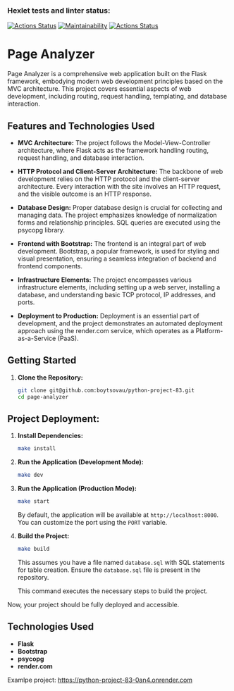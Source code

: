 ### Hexlet tests and linter status:
[![Actions Status](https://github.com/boytsovau/python-project-83/actions/workflows/hexlet-check.yml/badge.svg)](https://github.com/boytsovau/python-project-83/actions)
[![Maintainability](https://api.codeclimate.com/v1/badges/c2a8fd88bb6ac8352bc7/maintainability)](https://codeclimate.com/github/boytsovau/python-project-83/maintainability)
[![Actions Status](https://github.com/boytsovau/python-project-83/workflows/page_analyzer-check/badge.svg)](https://github.com/boytsovau/python-project-83/actions)

# Page Analyzer

Page Analyzer is a comprehensive web application built on the Flask framework, embodying modern web development principles based on the MVC architecture. This project covers essential aspects of web development, including routing, request handling, templating, and database interaction.

## Features and Technologies Used

- **MVC Architecture:** The project follows the Model-View-Controller architecture, where Flask acts as the framework handling routing, request handling, and database interaction.
  
- **HTTP Protocol and Client-Server Architecture:** The backbone of web development relies on the HTTP protocol and the client-server architecture. Every interaction with the site involves an HTTP request, and the visible outcome is an HTTP response.

- **Database Design:** Proper database design is crucial for collecting and managing data. The project emphasizes knowledge of normalization forms and relationship principles. SQL queries are executed using the psycopg library.

- **Frontend with Bootstrap:** The frontend is an integral part of web development. Bootstrap, a popular framework, is used for styling and visual presentation, ensuring a seamless integration of backend and frontend components.

- **Infrastructure Elements:** The project encompasses various infrastructure elements, including setting up a web server, installing a database, and understanding basic TCP protocol, IP addresses, and ports.

- **Deployment to Production:** Deployment is an essential part of development, and the project demonstrates an automated deployment approach using the render.com service, which operates as a Platform-as-a-Service (PaaS).

## Getting Started

1. **Clone the Repository:**
   ```bash
   git clone git@github.com:boytsovau/python-project-83.git
   cd page-analyzer
   ```

## Project Deployment:


1. **Install Dependencies:**

    ```bash
    make install
    ```

2. **Run the Application (Development Mode):**

    ```bash
    make dev
    ```

3. **Run the Application (Production Mode):**

    ```bash
    make start
    ```

    By default, the application will be available at `http://localhost:8000`. You can customize the port using the `PORT` variable.

54. **Build the Project:**

    ```bash
    make build
    ```
      This assumes you have a file named `database.sql` with SQL statements for table creation. Ensure the `database.sql` file is present in the repository.

    This command executes the necessary steps to build the project.

Now, your project should be fully deployed and accessible.


## Technologies Used

- **Flask**
- **Bootstrap**
- **psycopg**
- **render.com**



Examlpe project: https://python-project-83-0an4.onrender.com
